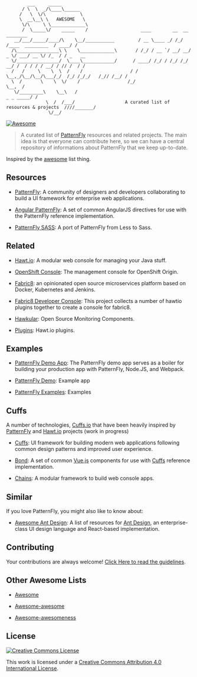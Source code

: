 ```
        ___     _____
      / \  \  _/\____\______
     /   \  \/\             \
     \  __\__\ \   AWESOME   \                                             
      \/\     \ \_____________\                                           
      /  \_____\/    _____    /                    ____        __  __                  ________
   __/___/_____/____/\    \__/___________         / __ \____ _/ /_/ /____  _________  / ____/ / 
  /\________________\ \    \_____________\       / /_/ / __ `/ __/ __/ _ \/ ___/ __ \/ /_  / / _   __
  \/________________/  \____\____________/      / ____/ /_/ / /_/ /_/  __/ /  / / / / __/ / // /  / /
  /   /     \    \  \  /    /                  / /    \__,_/\__/\__/\___/_/  /_/ /_/_/   /_// /__/ /
  \  /       \    \  \/    /                  /_/                                           \__,  /
   \/_________\    \__\   /                                                           _ _ _____/ /
               \  /  /___/                   A curated list of resources & projects  ////_______/
                \/__/
```

[![Awesome](https://cdn.rawgit.com/sindresorhus/awesome/d7305f38d29fed78fa85652e3a63e154dd8e8829/media/badge.svg)](https://github.com/sindresorhus/awesome)

> A curated list of [PatternFly](https://www.patternfly.org) resources and related projects. The main idea is that everyone can contribute here, so we can have a central repository of informations about PatternFly that we keep up-to-date.

Inspired by the [awesome](https://github.com/sindresorhus/awesome) list thing.


## Resources

- [PatternFly](https://www.patternfly.org): A community of designers and developers collaborating to build a UI framework for enterprise web applications.

- [Angular PatternFly](https://github.com/patternfly/angular-patternfly): A set of common AngularJS directives for use with the PatternFly reference implementation.

- [PatternFly SASS](https://github.com/patternfly/patternfly-sass): A port of PatternFly from Less to Sass.


## Related

- [Hawt.io](http://hawt.io/): A modular web console for managing your Java stuff.

- [OpenShift Console](https://github.com/openshift/origin-web-console/): The management console for OpenShift Origin.

- [Fabric8](http://fabric8.io/): an opinionated open source microservices platform based on Docker, Kubernetes and Jenkins.

- [Fabric8 Developer Console](https://github.com/fabric8io/fabric8-console): This project collects a number of hawtio plugins together to create a console for fabric8.

- [Hawkular](http://www.hawkular.org/index.html): Open Source Monitoring Components.

- [Plugins](http://hawt.io/plugins/index.html): Hawt.io plugins.


## Examples

- [PatternFly Demo App](https://github.com/patternfly/patternfly-demo-app): The PatternFly demo app serves as a boiler for building your production app with PatternFly, Node.JS, and Webpack.

- [PatternFly Demo](https://github.com/andresgalante/patternfly-demo): Example app

- [PatternFly Examples](https://github.com/erundle/patternfly-examples): Examples


## Cuffs

A number of technologies, [Cuffs.io](http://cuffs.io) that have been heavily inspired by [PatternFly](https://www.patternfly.org) and [Hawt.io](http://hawt.io/) projects (work in progress)

- [Cuffs](https://github.com/cuffs/cuffs): UI framework for building modern web applications following common design patterns and improved user experience.

- [Bond](https://github.com/cuffs/bond): A set of common [Vue.js](https://vuejs.org/) components for use with [Cuffs](http://cuffs.io) reference implementation.

- [Chains](https://github.com/cuffs/chains): A modular framework to build web console apps.


## Similar

If you love PatternFly, you might also like to know about:

- [Awesome Ant Design](https://github.com/websemantics/awesome-ant-design): A list of resources for [Ant Design](http://ant.design),  an enterprise-class UI design language and React-based implementation.


## Contributing

Your contributions are always welcome! [Click Here to read the guidelines](https://github.com/websemantics/awesome-patternfly/blob/master/contributing.md).


## Other Awesome Lists

- [Awesome](https://github.com/sindresorhus/awesome)

- [Awesome-awesome](https://github.com/emijrp/awesome-awesome)

- [Awesome-awesomeness](https://github.com/bayandin/awesome-awesomeness)


## License

[![Creative Commons License](http://i.creativecommons.org/l/by/4.0/88x31.png)](http://creativecommons.org/licenses/by/4.0/)

This work is licensed under a [Creative Commons Attribution 4.0 International License](http://creativecommons.org/licenses/by/4.0/).
